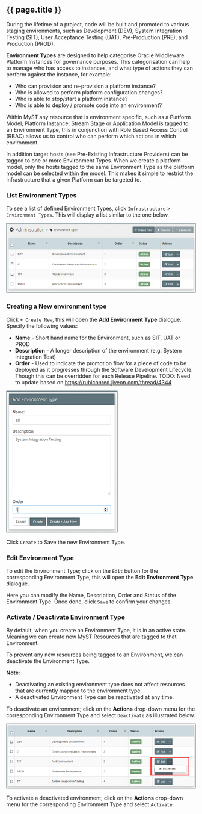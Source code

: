 ## {{ page.title }}
During the lifetime of a project, code will be built and promoted to various staging environments, such as Development \(DEV\), System Integration Testing \(SIT\), User Acceptance Testing \(UAT\), Pre-Production \(PRE\), and Production \(PROD\).

**Environment Types** are designed to help categorise Oracle Middleware Platform Instances for governance purposes. This categorisation can help to manage who has access to instances, and what type of actions they can perform against the instance, for example:

* Who can provision and re-provision a platform instance?
* Who is allowed to perform platform configuration changes?
* Who is able to stop/start a platform instance?
* Who is able to deploy / promote code into an environment?

Within MyST any resource that is environment specific, such as a Platform Model, Platform Instance, Stream Stage or Application Model is tagged to an Environment Type, this in conjunction with Role Based Access Control \(RBAC\) allows us to control who can perform which actions in which environment.

In addition target hosts \(see Pre-Existing Infrastructure Providers\) can be tagged to one or more Environment Types. When we create a platform model, only the hosts tagged to the same Environment Type as the platform model can be selected within the model. This makes it simple to restrict the infrastructure that a given Platform can be targeted to.

### List Environment Types

To see a list of defined Environment Types, click  `Infrastructure` &gt; `Environment Types`. This will display a list similar to the one below.

![](img/EnvironmentTypeList.png)

### Creating a New environment type

Click `+ Create New`, this will open the **Add Environment Type** dialogue. Specify the following values:

* **Name** - Short hand name for the Environment, such as SIT, UAT or PROD
* **Description** - A longer description of the environment \(e.g. System Integration Test\)
* **Order** - Used to indicate the promotion flow for a piece of code to be deployed as it progresses through the Software Development Lifecycle. Though this can be overridden for each Release Pipeline. TODO: Need to update based on https://rubiconred.jiveon.com/thread/4344

![](img/EnvironmentTypeAdd.png)

Click `Create` to Save the new Environment Type.

### Edit Environment Type

To edit the Environment Type; click on the `Edit` button for the corresponding Environment Type, this will open the **Edit Environment Type** dialogue.

Here you can modify the Name, Description, Order and Status of the Environment Type. Once done, click `Save` to confirm your changes.

### Activate / Deactivate Environment Type

By default, when you create an Environment Type, it is in an active state. Meaning we can create new MyST Resources that are tagged to that Environment.

To prevent any new resources being tagged to an Environment, we can deactivate the Environment Type.

**Note**:

* Deactivating an existing environment type does not affect resources that are currently mapped to the environment type.
* A deactivated Environment Type can be reactivated at any time.

To deactivate an environment; click on the  **Actions** drop-down menu for the corresponding Environment Type and select `Deactivate` as illustrated below.

![](img/EnvironmentTypeDeactivate.png)

To activate a deactivated environment; click on the  **Actions** drop-down menu for the corresponding Environment Type and select `Activate`.

